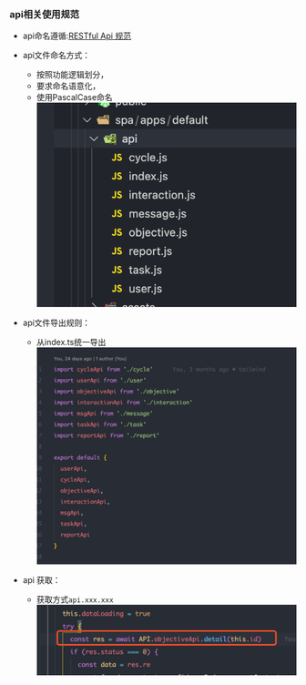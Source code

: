 ### api相关使用规范
- api命名遵循:[RESTful Api 规范](https://choerodon.io/zh/docs/contributor-guide/development/conventions/restful/)
- api文件命名方式：
  - 按照功能逻辑划分，
  - 要求命名语意化，
  - 使用PascalCase命名
  ![api文件命名](./asset/apiFile.png)

- api文件导出规则：
  - 从index.ts统一导出
  ![api导出](./asset/apiExport.png)

- api 获取：
  - 获取方式`api.xxx.xxx`
  ![api getter](./asset/apiGetter.png)


